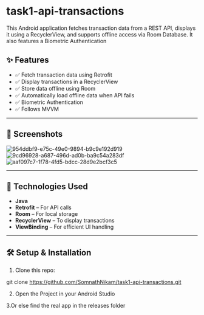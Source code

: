 # task1-api-transactions
This Android application fetches transaction data from a REST API, displays it using a RecyclerView, and supports offline access via Room Database. It also features a Biometric Authentication 

## ✨ Features

- ✅ Fetch transaction data using Retrofit
- ✅ Display transactions in a RecyclerView
- ✅ Store data offline using Room
- ✅ Automatically load offline data when API fails
- ✅ Biometric Authentication
- ✅ Follows MVVM 

---

## 📱 Screenshots
![954ddbf9-e75c-49e0-9894-b9c9e192d919](https://github.com/user-attachments/assets/272d6637-48ed-426b-9caf-fba77c1c16b4)
![9cd96928-a687-496d-ad0b-ba9c54a283df](https://github.com/user-attachments/assets/15b43560-292a-4434-8199-18f1d8d706e0)
![aaf097c7-1f78-4fd5-bdcc-28d9e2bcf3c5](https://github.com/user-attachments/assets/023a4417-3395-41c1-b14c-0ead70f9df25)


---

## 🚀 Technologies Used

- **Java**
- **Retrofit** – For API calls
- **Room** – For local storage
- **RecyclerView** – To display transactions
- **ViewBinding** – For efficient UI handling

---

## 🛠️ Setup & Installation

1. Clone this repo:
  
 git clone https://github.com/SomnathNikam/task1-api-transactions.git
 
2. Open the Project in your Android Studio

3.Or else find the real app in the releases folder
